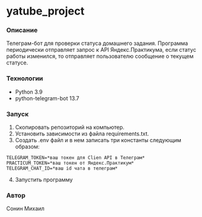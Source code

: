 # yatube_project
### Описание
Телеграм-бот для проверки статуса домашнего задания. Программа периодически отправляет запрос к API Яндекс.Практикума, если статус работы изменился, то отправляет пользователю сообщение о текущем статусе.
### Технологии
 - Python 3.9
 - python-telegram-bot 13.7

### Запуск 
1. Скопировать репозиторий на компьютер.
2. Установить зависимости из файла requirements.txt.
3. Создать .env файл и в нем записать три константы следующим образом:
```
TELEGRAM_TOKEN=*ваш токен для Clien API в Телеграм*
PRACTICUM_TOKEN=*ваш токен от Яндекс.Практикум*
TELEGRAM_CHAT_ID=*ваш id чата в телеграм*
```
4. Запустить программу

### Автор
Сонин Михаил
